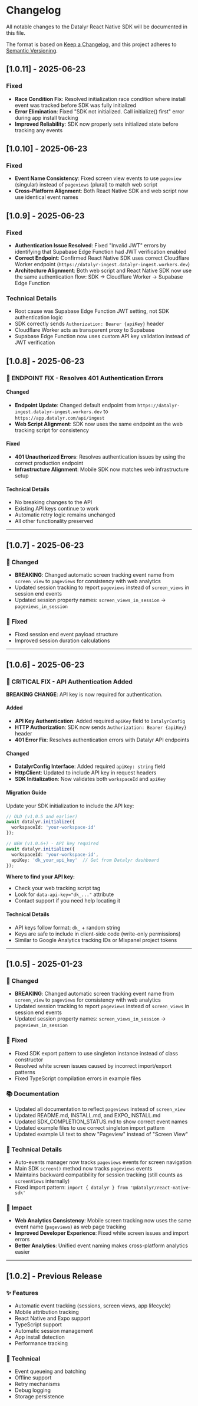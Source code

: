 # Changelog

All notable changes to the Datalyr React Native SDK will be documented in this file.

The format is based on [Keep a Changelog](https://keepachangelog.com/en/1.0.0/),
and this project adheres to [Semantic Versioning](https://semver.org/spec/v2.0.0.html).

## [1.0.11] - 2025-06-23

### Fixed
- **Race Condition Fix**: Resolved initialization race condition where install event was tracked before SDK was fully initialized
- **Error Elimination**: Fixed "SDK not initialized. Call initialize() first" error during app install tracking
- **Improved Reliability**: SDK now properly sets initialized state before tracking any events

## [1.0.10] - 2025-06-23

### Fixed
- **Event Name Consistency**: Fixed screen view events to use `pageview` (singular) instead of `pageviews` (plural) to match web script
- **Cross-Platform Alignment**: Both React Native SDK and web script now use identical event names

## [1.0.9] - 2025-06-23

### Fixed
- **Authentication Issue Resolved**: Fixed "Invalid JWT" errors by identifying that Supabase Edge Function had JWT verification enabled
- **Correct Endpoint**: Confirmed React Native SDK uses correct Cloudflare Worker endpoint (`https://datalyr-ingest.datalyr-ingest.workers.dev`)
- **Architecture Alignment**: Both web script and React Native SDK now use the same authentication flow: SDK → Cloudflare Worker → Supabase Edge Function

### Technical Details
- Root cause was Supabase Edge Function JWT setting, not SDK authentication logic
- SDK correctly sends `Authorization: Bearer {apiKey}` header
- Cloudflare Worker acts as transparent proxy to Supabase
- Supabase Edge Function now uses custom API key validation instead of JWT verification

## [1.0.8] - 2025-06-23

### 🔧 ENDPOINT FIX - Resolves 401 Authentication Errors

#### Changed
- **Endpoint Update**: Changed default endpoint from `https://datalyr-ingest.datalyr-ingest.workers.dev` to `https://app.datalyr.com/api/ingest`
- **Web Script Alignment**: SDK now uses the same endpoint as the web tracking script for consistency

#### Fixed
- **401 Unauthorized Errors**: Resolves authentication issues by using the correct production endpoint
- **Infrastructure Alignment**: Mobile SDK now matches web infrastructure setup

#### Technical Details
- No breaking changes to the API
- Existing API keys continue to work
- Automatic retry logic remains unchanged
- All other functionality preserved

---

## [1.0.7] - 2025-06-23

### 🔄 Changed
- **BREAKING**: Changed automatic screen tracking event name from `screen_view` to `pageviews` for consistency with web analytics
- Updated session tracking to report `pageviews` instead of `screen_views` in session end events
- Updated session property names: `screen_views_in_session` → `pageviews_in_session`

### 🐛 Fixed  
- Fixed session end event payload structure
- Improved session duration calculations

---

## [1.0.6] - 2025-06-23

### 🔑 CRITICAL FIX - API Authentication Added

**BREAKING CHANGE**: API key is now required for authentication.

#### Added
- **API Key Authentication**: Added required `apiKey` field to `DatalyrConfig`
- **HTTP Authorization**: SDK now sends `Authorization: Bearer {apiKey}` header
- **401 Error Fix**: Resolves authentication errors with Datalyr API endpoints

#### Changed
- **DatalyrConfig Interface**: Added required `apiKey: string` field
- **HttpClient**: Updated to include API key in request headers
- **SDK Initialization**: Now validates both `workspaceId` and `apiKey`

#### Migration Guide
Update your SDK initialization to include the API key:

```typescript
// OLD (v1.0.5 and earlier)
await datalyr.initialize({
  workspaceId: 'your-workspace-id'
});

// NEW (v1.0.6+) - API key required
await datalyr.initialize({
  workspaceId: 'your-workspace-id',
  apiKey: 'dk_your_api_key'  // Get from Datalyr dashboard
});
```

**Where to find your API key:**
- Check your web tracking script tag
- Look for `data-api-key="dk_..."` attribute
- Contact support if you need help locating it

#### Technical Details
- API keys follow format: `dk_` + random string
- Keys are safe to include in client-side code (write-only permissions)
- Similar to Google Analytics tracking IDs or Mixpanel project tokens

---

## [1.0.5] - 2025-01-23

### 🔄 Changed
- **BREAKING**: Changed automatic screen tracking event name from `screen_view` to `pageviews` for consistency with web analytics
- Updated session tracking to report `pageviews` instead of `screen_views` in session end events
- Updated session property names: `screen_views_in_session` → `pageviews_in_session`

### 🐛 Fixed  
- Fixed SDK export pattern to use singleton instance instead of class constructor
- Resolved white screen issues caused by incorrect import/export patterns
- Fixed TypeScript compilation errors in example files

### 📚 Documentation
- Updated all documentation to reflect `pageviews` instead of `screen_view`
- Updated README.md, INSTALL.md, and EXPO_INSTALL.md
- Updated SDK_COMPLETION_STATUS.md to show correct event names
- Updated example files to use correct singleton import pattern
- Updated example UI text to show "Pageview" instead of "Screen View"

### 🔧 Technical Details
- Auto-events manager now tracks `pageviews` events for screen navigation
- Main SDK `screen()` method now tracks `pageviews` events
- Maintains backward compatibility for session tracking (still counts as `screenViews` internally)
- Fixed import pattern: `import { datalyr } from '@datalyr/react-native-sdk'`

### 🎯 Impact
- **Web Analytics Consistency**: Mobile screen tracking now uses the same event name (`pageviews`) as web page tracking
- **Improved Developer Experience**: Fixed white screen issues and import errors
- **Better Analytics**: Unified event naming makes cross-platform analytics easier

---

## [1.0.2] - Previous Release

### ✨ Features
- Automatic event tracking (sessions, screen views, app lifecycle)
- Mobile attribution tracking
- React Native and Expo support
- TypeScript support
- Automatic session management
- App install detection
- Performance tracking

### 🔧 Technical
- Event queueing and batching
- Offline support
- Retry mechanisms
- Debug logging
- Storage persistence 